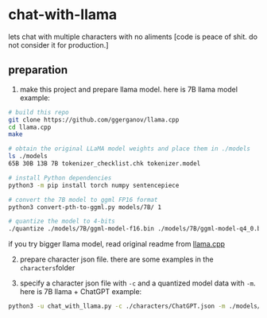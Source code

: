 # chat-with-llama

lets chat with multiple characters with no aliments
[code is peace of shit. do not consider it for production.]

## preparation
1. make this project and prepare llama model.
here is 7B llama model example:
``` bash
# build this repo
git clone https://github.com/ggerganov/llama.cpp
cd llama.cpp
make

# obtain the original LLaMA model weights and place them in ./models
ls ./models
65B 30B 13B 7B tokenizer_checklist.chk tokenizer.model

# install Python dependencies
python3 -m pip install torch numpy sentencepiece

# convert the 7B model to ggml FP16 format
python3 convert-pth-to-ggml.py models/7B/ 1

# quantize the model to 4-bits
./quantize ./models/7B/ggml-model-f16.bin ./models/7B/ggml-model-q4_0.bin 2
```

if you try bigger llama model, read original readme from [llama.cpp](https://github.com/ggerganov/llama.cpp)

2. prepare character json file. there are some examples in the ```characters```folder

3. specify a character json file with ```-c``` and a quantized model data with ```-m```. 
   here is 7B llama + ChatGPT example:
``` bash
python3 -u chat_with_llama.py -c ./characters/ChatGPT.json -m ./models/13B/ggml-model-q4_0.bin > tmp.txt && eval "$(cat tmp.txt)"
```

